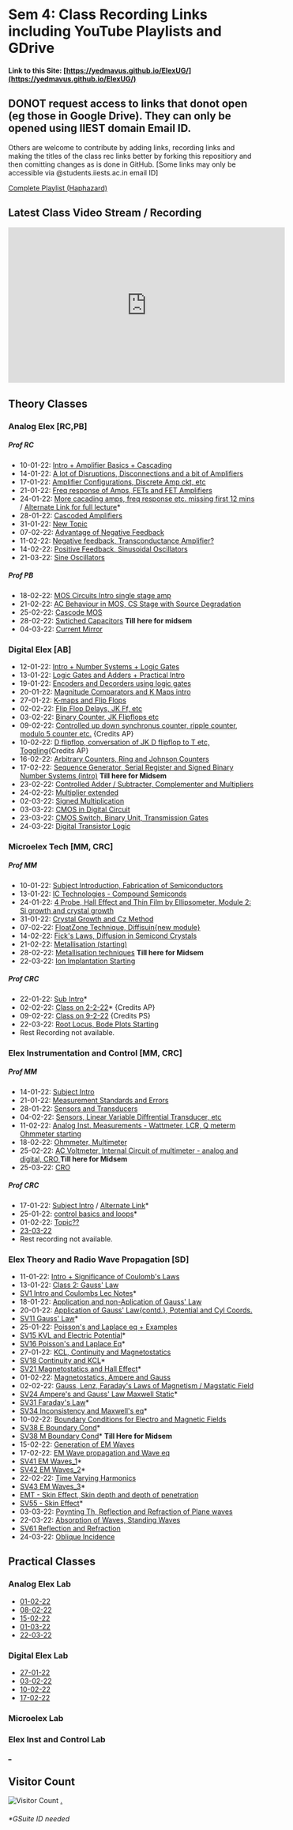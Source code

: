 # Sem 4: Class Recording Links including YouTube Playlists and GDrive 



#### Link to this Site: [https://yedmavus.github.io/ElexUG/](https://yedmavus.github.io/ElexUG/)

## DONOT request access to links that donot open (eg those in Google Drive). They can only be opened using IIEST domain Email ID.

Others are welcome to contribute by adding links, recording links and making the titles of the class rec links better by forking this repositiory and then comitting changes as is done in GitHub.
[Some links may only be accessible via @students.iiests.ac.in email ID]

[Complete Playlist (Haphazard)](https://www.youtube.com/playlist?list=PLY70atkmIfpOF_SEZL1h6ubCxGF-K3kfB)
## Latest Class Video Stream / Recording

<iframe width="560" height="315" src="https://www.youtube.com/embed/videoseries?list=PLY70atkmIfpOF_SEZL1h6ubCxGF-K3kfB" title="YouTube video player" frameborder="0" allow="accelerometer; clipboard-write;
gyroscope; encrypted-media; picture-in-picture" allowfullscreen></iframe>


## Theory Classes




### Analog Elex [RC,PB]

##### Prof RC
- 10-01-22: [Intro + Amplifier Basics + Cascading](https://www.youtube.com/watch?v=5-rYFTE1hwE)
- 14-01-22: [A lot of Disruptions, Disconnections and a bit of Amplifiers](https://youtu.be/aQ3OY9YpyEU&t=36m12s)
- 17-01-22: [Amplifier Configurations, Discrete Amp ckt, etc](https://youtu.be/S2yNNsj64Ts)
- 21-01-22: [Freq response of Amps, FETs and FET Amplifiers](https://youtu.be/StlzfyD4XVE)
- 24-01-22: [More cacading amps, freq  response etc. missing first 12 mins](https://www.youtube.com/watch?v=1UelWy9ZLTU) / [Alternate Link for full lecture](https://drive.google.com/file/d/1PYAev_SaGArgrnlAa0eFpvcBTyhKOBNm/view?usp=sharing)*
- 28-01-22: [Cascoded Amplifiers](https://youtu.be/0S4xJyKIrUw)
- 31-01-22: [New Topic](https://www.youtube.com/watch?v=_s8--Sd5CMo)
- 07-02-22: [Advantage of Negative Feedback](https://youtu.be/kZ_NwEo__CI)
- 11-02-22: [Negative feedback, Transconductance Amplifier?](https://youtu.be/xcdzw4mhAxk)
- 14-02-22: [Positive Feedback, Sinusoidal Oscillators](https://www.youtube.com/watch?v=nV4Lb7xnQVE)
- 21-03-22: [Sine Oscillators](https://youtu.be/J6w3sjJ7bS4)

##### Prof PB
- 18-02-22: [MOS Circuits Intro single stage amp](https://youtu.be/wLkggJxqIkQ)
- 21-02-22: [AC Behaviour in MOS, CS Stage with Source Degradation](https://youtu.be/8IpLm6hgwI0)
- 25-02-22: [Cascode MOS](https://www.youtube.com/watch?v=f3h3FLsUBkQ)
- 28-02-22: [Swtiched Capacitors](https://youtu.be/KT4uir_tQt8) **Till here for midsem**
- 04-03-22: [Current Mirror](https://youtu.be/wWPUBJjZlWM)


### Digital Elex [AB]
- 12-01-22: [Intro + Number Systems + Logic Gates](https://youtu.be/3oPHJGOTcOk)
- 13-01-22: [Logic Gates and Adders + Practical Intro](https://youtu.be/T9Wfk50bEbM)
- 19-01-22: [Encoders and Decorders using logic gates](https://youtu.be/_DShoX8hBkw)
- 20-01-22: [Magnitude Comparators and K Maps intro](https://youtu.be/Ba3BBGZsCEU)
- 27-01-22: [K-maps and Flip Flops](https://youtu.be/C5wFjzjckBI)
- 02-02-22: [Flip Flop Delays, JK Ff, etc](https://youtu.be/Gw3KW52DM4Q)
- 03-02-22: [Binary Counter, JK Flipflops etc](https://youtu.be/F604uh6K-2Y)
- 09-02-22: [Controlled up down synchronus counter, ripple counter, modulo 5 counter etc.](https://youtu.be/bwE73xXhjnw) {Credits AP}
- 10-02-22: [D flipflop, conversation of JK D flipflop to T etc, Toggling](https://youtu.be/bDez1o7i4kg){Credits AP}
- 16-02-22: [Arbitrary Counters, Ring and Johnson Counters](https://youtu.be/l_lYU5tSVnU)
- 17-02-22: [Sequence Generator, Serial Register and Signed Binary Number Systems (intro)](https://youtu.be/kCBiQBkMkao) **Till here for Midsem**
- 23-02-22: [Controlled Adder / Subtracter, Complementer and Multipliers](https://youtu.be/qIBpjsx_LuY)
- 24-02-22: [Multiplier extended](https://www.youtube.com/watch?v=FgioXC-fbIA)
- 02-03-22: [Signed Multiplication](https://youtu.be/15QL_Cm8j8M)
- 03-03-22: [CMOS in Digital Circuit](https://youtu.be/UBrQWh224v4)
- 23-03-22: [CMOS Switch, Binary Unit, Transmission Gates ](https://youtu.be/kLBeoiUcHwc)
- 24-03-22: [Digital Transistor Logic](https://youtu.be/j5YXOG27BSs)




### Microelex Tech [MM, CRC]
##### Prof MM
- 10-01-22: [Subject Introduction, Fabrication of Semiconductors](https://youtu.be/9Jphyr-i1VA)
- 13-01-22: [IC Technologies - Compound Semiconds](https://youtu.be/2qcF069PvRw)
- 24-01-22: [4 Probe, Hall Effect and Thin Film by Ellipsometer, Module 2: Si growth and crystal growth](https://youtu.be/SDDNuPYJM4c)
- 31-01-22: [Crystal Growth and Cz Method](https://youtu.be/dtDlGWf_lRw)
- 07-02-22: [FloatZone Technique, Diffisuin{new module}](https://www.youtube.com/watch?v=mwDAhS8X6TA)
- 14-02-22: [Fick's Laws, Diffusion in Semicond Crystals](https://youtu.be/hLDWeJ3T9ks)
- 21-02-22: [Metallisation (starting)](https://youtu.be/ksRFO-PnGqA)
- 28-02-22: [Metallisation techniques](https://youtu.be/zXYcTLPdx5U) **Till here for Midsem**
- 22-03-22: [Ion Implantation Starting](https://youtu.be/xXoX5UQ1lT8)


##### Prof CRC
- 22-01-22: [Sub Intro](https://drive.google.com/file/d/1NcdlAWTy9YEqp5J1qjdZD4RAiDNuEf-_/view?usp=sharing)*
- 02-02-22: [Class on 2-2-22](https://drive.google.com/file/d/1lngSpTggLcWfAfSZ5UsEYbbjovAfsxbm/view?usp=sharing)* {Credits AP}
- 09-02-22: [Class on 9-2-22](https://youtu.be/bhQrNrrK-94) {Credits PS}
- 22-03-22: [Root Locus, Bode Plots Starting](https://youtu.be/lSRCs4NjaQs)
- Rest Recording not available.


### Elex Instrumentation and Control [MM, CRC]
##### Prof MM
- 14-01-22: [Subject Intro](https://youtu.be/6TdLCencZBM)
- 21-01-22: [Measurement Standards and Errors](https://youtu.be/iKjajEfVepo)
- 28-01-22: [Sensors and Transducers](https://www.youtube.com/watch?v=8QAzxgBbqiY)
- 04-02-22: [Sensors, Linear Variable Diffrential Transducer, etc](https://youtu.be/41LkCCIdIFU)
- 11-02-22: [Analog Inst. Measurements - Wattmeter, LCR, Q meterm Ohmmeter starting](https://youtu.be/wlzKBuRWOKw)
- 18-02-22: [Ohmmeter, Multimeter](https://youtu.be/4UO_zdJxv4k)
- 25-02-22: [AC Voltmeter, Internal Circuit of multimeter - analog and digital, CRO ](https://www.youtube.com/watch?v=o6IaeJKffy4) **Till here for Midsem**
- 25-03-22: [CRO](https://youtu.be/3SvvDnit5wg)


##### Prof CRC
- 17-01-22: [Subject Intro](https://youtu.be/04s57H933Ew) / [Alternate Link](https://drive.google.com/file/d/1Be2-vQnxv8Ei2UOnjdK6BOE_SeOpbzci/view?usp=drivesdk)*
- 25-01-22: [control basics and loops](https://drive.google.com/file/d/1IPo39jSZbC0WJQLQkvDGLfBlr2vUYf3O/view?usp=sharing)*
- 01-02-22: [Topic??](https://www.youtube.com/watch?v=MGQoKuP1Ewc)
- [23-03-22](https://youtu.be/ImhHMCmG3Cw)
- Rest recording not available.

### Elex Theory and Radio Wave Propagation [SD]
  - 11-01-22: [Intro + Significance of Coulomb's Laws](https://youtu.be/grvNB2cYeK8)
  - 13-01-22: [Class 2: Gauss' Law](https://youtu.be/R2pdv91rW2s)
  - [SV1 Intro and Coulombs Lec Notes](https://drive.google.com/file/d/1CbfOqxALnAGA4l4guQDsS0K2fNQ5qxT-/view?usp=sharing)*
  - 18-01-22: [Application and non-Aplication of Gauss' Law](https://youtu.be/Ho11EwMpV6o)
  - 20-01-22: [Application of Gauss' Law{contd.}, Potential and Cyl Coords.](https://youtu.be/SJQlbp8Swng)
  - [SV11 Gauss' Law](https://drive.google.com/file/d/1JBqrzYuQ7KkH4BDdVuM1eYHg0IEWaLWV/view?usp=sharing)*
  - 25-01-22: [Poisson's and Laplace eq + Examples](https://youtu.be/xplykXid2Sc)
  - [SV15 KVL and Electric Potential](https://drive.google.com/file/d/14P7TRw-YPqnFIKd_ScEhUcwGvG3EuftO/view?usp=sharing)*
  - [SV16 Poisson's and Laplace Eq](https://drive.google.com/file/d/1f0EVGC8UUpACzzPIz76V4y6kt4Yp4Uf8/view?usp=sharing)*
  - 27-01-22: [KCL, Continuity and Magnetostatics](https://www.youtube.com/watch?v=gKQLQVivxIc)
  - [SV18 Continuity and KCL](https://drive.google.com/file/d/1P5Aoq5-hV1zilxjKsm1oCQQmf2qA3POO/view?usp=sharing)*
  - [SV21 Magnetostatics and Hall Effect](https://drive.google.com/file/d/1XcR-f_yL1DlyNix3zxpErKQLwkXYR7VD/view?usp=sharing)*
  - 01-02-22: [Magnetostatics, Ampere and Gauss](https://youtu.be/xiccGKuWwVk)
  - 02-02-22: [Gauss, Lenz, Faraday's Laws of Magnetism / Magstatic Field](https://www.youtube.com/watch?v=fjskgdJ0hAY)
  - [SV24 Ampere's and Gauss' Law Maxwell Static](https://drive.google.com/file/d/1PNaZLdd5koIMsh-Vz-hZI-HPYwjPxpW-/view?usp=sharing)*
  - [SV31 Faraday's Law](https://drive.google.com/file/d/1toNVmPnMHIwVBk-_2xwpzbEXmGkBLJa_/view?usp=sharing)*
  - [SV34 Inconsistency and Maxwell's eq](https://drive.google.com/file/d/1jVGHgysODv_vnUOeQBysZ0H-xLWDZ5Ao/view?usp=sharing)*
  - 10-02-22: [Boundary Conditions for Electro and Magnetic Fields](https://youtu.be/rYwDgLL-hkI)
  - [SV38 E Boundary Cond](https://drive.google.com/file/d/17pijShpoZDejRpNKLR4I_QOQp_ke0MoB/view?usp=sharing)*
  - [SV38 M Boundary Cond](https://drive.google.com/file/d/1rDEcZ5sUzQrN5GMoZ7zLJvi97FSVdXAj/view?usp=sharing)* **Till Here for Midsem**
  - 15-02-22: [Generation of EM Waves](https://youtu.be/yxz4qaRQtHU)
  - 17-02-22: [EM Wave propagation and Wave eq](https://youtu.be/0t6pPAYLoow)
  - [SV41 EM Waves_1](https://drive.google.com/file/d/1jQAxANRsbyrGqOIcrINR1kp63rmZY2Ss/view?usp=sharing)*
  - [SV42 EM Waves_2](https://drive.google.com/file/d/1wc_iIM7p1TxE0813xxorLvKNptcrDT1n/view?usp=sharing)*
  - 22-02-22: [Time Varying Harmonics](https://youtu.be/I0yyCaYiyZs)
  - [SV43 EM Waves_3](https://drive.google.com/file/d/18_35-7mWQoNe1eGoc9Wg0GL1SVucw3jR/view?usp=sharing)*
  - [EMT - Skin Effect, Skin depth and depth of penetration](https://youtu.be/Zf6rftvn2mU)
  - [SV55 - Skin Effect](https://drive.google.com/file/d/1cPGn9FoRr46gtgYYwdIKuqJG4rXg2OkQ/view?usp=sharing)*
  - 03-03-22: [Poynting Th, Reflection and Refraction of Plane waves](https://youtu.be/YqEzOiolN_0)
  - 22-03-22: [Absorption of Waves, Standing Waves](https://youtu.be/-IjklmVjJKE)
  - [SV61 Reflection and Refraction](https://drive.google.com/file/d/1Y_Rwciw5ewzb4gQmKyHuQL_Amb2f-HIO/view)
  - 24-03-22: [Oblique Incidence](https://youtu.be/a1yTMwEZJ-M)




## Practical Classes

### Analog Elex Lab

- [01-02-22](https://youtu.be/Xw1uPDsBtlA)
- [08-02-22](https://youtu.be/IgEo24vZkB0)
- [15-02-22](https://youtu.be/7SL-MZVLq-o)
- [01-03-22](https://youtu.be/TMc-AgrfFIg)
- [22-03-22](https://www.youtube.com/watch?v=BDmlLr6rf2U)

### Digital Elex Lab

- [27-01-22](https://youtu.be/Yow8XS7m4OQ)
- [03-02-22](https://youtu.be/ulVRo_GOIUQ)
- [10-02-22](https://youtu.be/bBGMwdx4T_E)
- [17-02-22](https://youtu.be/I1FWT4BOJA0)

### Microelex Lab

### Elex Inst and Control Lab

[_](https://github.com/YedMavus/ElexUG/edit/gh-pages/index.md)






## Visitor Count
![Visitor Count](https://profile-counter.glitch.me/yedmavus/count.svg)
[.](https://github.com/YedMavus/ElexUG/edit/gh-pages/index.md)
###### *GSuite ID needed
